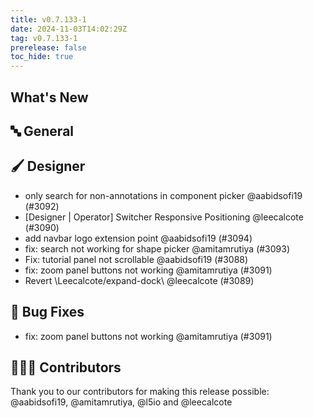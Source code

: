 ```yaml
---
title: v0.7.133-1
date: 2024-11-03T14:02:29Z
tag: v0.7.133-1
prerelease: false
toc_hide: true
---
```


## What's New
## 🔤 General
## 🖌️ Designer

- only search for non-annotations in component picker @aabidsofi19 (#3092)
- [Designer | Operator] Switcher Responsive Positioning @leecalcote (#3090)
- add navbar logo extension point @aabidsofi19 (#3094)
- fix: search not working for shape picker @amitamrutiya (#3093)
- Fix: tutorial panel not scrollable @aabidsofi19 (#3088)
- fix: zoom panel buttons not working @amitamrutiya (#3091)
- Revert \Leecalcote/expand-dock\ @leecalcote (#3089)

## 🐛 Bug Fixes

- fix: zoom panel buttons not working @amitamrutiya (#3091)

## 👨🏽‍💻 Contributors

Thank you to our contributors for making this release possible:
@aabidsofi19, @amitamrutiya, @l5io and @leecalcote
